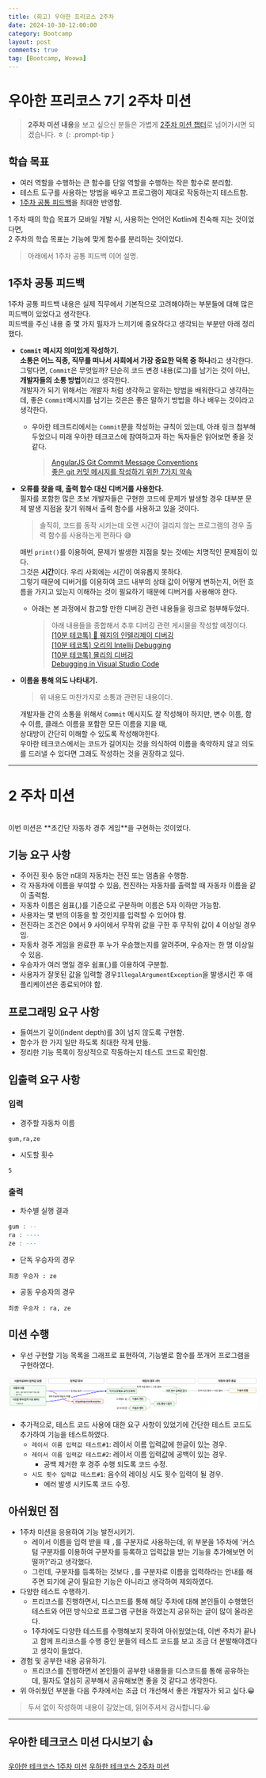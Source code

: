 ```yaml
---
title: (회고) 우아한 프리코스 2주차
date: 2024-10-30-12:00:00
category: Bootcamp
layout: post
comments: true
tag: [Bootcamp, Woowa]
---
```

# **우아한 프리코스 7기 2주차 미션**

> **2주차 미션 내용**을 보고 싶으신 분들은 가볍게 [2주차 미션 챕터](#2-주차-미션)로 넘어가시면 되겠습니다. ㅎ
{: .prompt-tip }

## **학습 목표**

- 여러 역할을 수행하는 큰 함수를 단일 역할을 수행하는 작은 함수로 분리함.
- 테스트 도구를 사용하는 방법을 배우고 프로그램이 제대로 작동하는지 테스트함.
- [1주차 공통 피드백](#1주차-공통-피드백)을 최대한 반영함.

1 주차 때의 학습 목표가 모바일 개발 시, 사용하는 언어인 Kotlin에 친숙해 지는 것이었다면,  
2 주차의 학습 목표는 기능에 맞게 함수를 분리하는 것이었다.

> 아래에서 1주차 공통 피드백 이어 설명.

## **1주차 공통 피드백**

1주차 공통 피드백 내용은 실제 직무에서 기본적으로 고려해야하는 부분들에 대해 많은 피드백이 있었다고 생각한다.<br>
피드백을 주신 내용 중 몇 가지 필자가 느끼기에 중요하다고 생각되는 부분만 아래 정리했다.

- **`Commit` 메시지 의미있게 작성하기.**  
  **소통은 어느 직종, 직무를 떠나서 사회에서 가장 중요한 덕목 중 하나**라고 생각한다.  
  그렇다면, `Commit`은 무엇일까? 단순히 코드 변경 내용(로그)를 남기는 것이 아닌, **개발자들의 소통 방법**이라고 생각한다.  
  개발자가 되기 위해서는 개발자 처럼 생각하고 말하는 방법을 배워한다고 생각하는데, 좋은 `Commit`메시지를 남기는 것은은 좋은 말하기 방법을 하나 배우는 것이라고 생각한다.  
  - 우아한 테크트리에서는 `Commit`문을 작성하는 규칙이 있는데, 아래 링크 첨부해 두었으니 미래 우아한 테크코스에 참여하고자 하는 독자들은 읽어보면 좋을 것 같다.
    > [AngularJS Git Commit Message Conventions](https://docs.google.com/document/d/1QrDFcIiPjSLDn3EL15IJygNPiHORgU1_OOAqWjiDU5Y/edit?pli=1&tab=t.0#heading=h.uyo6cb12dt6w)<br>
    > [좋은 git 커밋 메시지를 작성하기 위한 7가지 약속](https://meetup.nhncloud.com/posts/106)


- **오류를 찾을 때, 출력 함수 대신 디버거를 사용한다.**  
  필자를 포함한 많은 초보 개발자들은 구현한 코드에 문제가 발생할 경우 대부분 문제 발생 지점을 찾기 위해서 출력 함수를 사용하고 있을 것이다.
  > 솔직히, 코드를 동작 시키는데 오랜 시간이 걸리지 않는 프로그램의 경우 출력 함수를 사용하는게 편하다 😅  
  
  매번 `print()`를 이용하여, 문제가 발생한 지점을 찾는 것에는 치명적인 문제점이 있다.  
  그것은 **시간**이다. 우리 사회에는 시간이 여유롭지 못하다.  
  그렇기 때문에 디버거를 이용하여 코드 내부의 상태 값이 어떻게 변하는지, 어떤 흐름을 가지고 있는지 이해하는 것이 필요하기 때문에 디버거를 사용해야 한다.
  - 아래는 본 과정에서 참고할 만한 디버깅 관련 내용들을 링크로 첨부해두었다.
    > 아래 내용들을 종합해서 추후 디버깅 관련 게시물을 작성할 예정이다.  
    > [[10분 테코톡] 🍟 웨지의 인텔리제이 디버깅](https://youtu.be/gkutTlwi70s)  
    > [[10분 테코톡] 오리의 Intellij Debugging](https://youtu.be/JSVvhwwOvAY)  
    > [[10분 테코톡] 몰리의 디버깅](https://youtu.be/leIwlemLWNc)  
    > [Debugging in Visual Studio Code](https://code.visualstudio.com/docs/editor/debugging)  

- **이름을 통해 의도 나타내기.**  
  > 위 내용도 마찬가지로 소통과 관련된 내용이다.

  개발자들 간의 소통을 위해서 `Commit` 메시지도 잘 작성해야 하지만, 변수 이름, 함수 이름, 클래스 이름을 포함한 모든 이름을 지을 때,    
  상대방이 간단히 이해할 수 있도록 작성해야한다.  
  우아한 테크코스에서는 코드가 길어지는 것을 의식하여 이름을 축약하지 않고 의도를 드러낼 수 있다면 그래도 작성하는 것을 권장하고 있다.

- - -
# **2 주차 미션**
<br>
이번 미션은 **초간단 자동차 경주 게임**을 구현하는 것이었다.

## **기능 요구 사항**
- 주어진 횟수 동안 n대의 자동차는 전진 또는 멈춤을 수행함.
- 각 자동차에 이름을 부여할 수 있음, 전진하는 자동차를 출력할 때 자동차 이름을 같이 출력함.
- 자동차 이름은 쉼표(,)를 기준으로 구분하며 이름은 5자 이하만 가능함.
- 사용자는 몇 번의 이동을 할 것인지를 입력할 수 있어야 함.
- 전진하는 조건은 0에서 9 사이에서 무작위 값을 구한 후 무작위 값이 4 이상일 경우임.
- 자동차 경주 게임을 완료한 후 누가 우승했는지를 알려주며, 우승자는 한 명 이상일 수 있음.
- 우승자가 여러 명일 경우 쉼표(,)를 이용하여 구분함.
- 사용자가 잘못된 값을 입력할 경우`IllegalArgumentException`을 발생시킨 후 애플리케이션은 종료되어야 함.

## **프로그래밍 요구 사항**
- 들여쓰기 깊이(indent depth)를 3이 넘지 않도록 구현함.
- 함수가 한 가지 일만 하도록 최대한 작게 만듦.
- 정리한 기능 목록이 정상적으로 작동하는지 테스트 코드로 확인함.

## **입출력 요구 사항**
### **입력**
- 경주할 자동차 이름
```
gum,ra,ze
```

- 시도할 횟수
```
5
```
### **출력**
- 차수별 실행 결과
```ada
gum : --
ra : ----
ze : ---
```

- 단독 우승자의 경우
```
최종 우승자 : ze
```
- 공동 우승자의 경우
```
최종 우승자 : ra, ze
```

## **미션 수행**

- 우선 구현할 기능 목록을 그래프로 표현하여, 기능별로 함수를 쪼개어 프로그램을 구현하였다.

<img src="/assets/attachment/bootcamp/woowa_week_2_1.png" alt="Kotlin Project Structure">

- 추가적으로, 테스트 코드 사용에 대한 요구 사항이 있었기에 간단한 테스트 코드도 추가하여 기능을 테스트하였다.
  - `레이서 이름 입력값 테스트#1`: 레이서 이름 입력값에 한글이 있는 경우.
  - `레이서 이름 입력값 테스트#2`: 레이서 이름 입력값에 공백이 있는 경우.
    - 공백 제거한 후 경주 수행 되도록 코드 수정.
  - `시도 횟수 입력값 테스트#1`: 음수의 레이싱 시도 횟수 입력이 될 경우.
    - 에러 발생 시키도록 코드 수정.

## **아쉬웠던 점**
- 1주차 미션을 응용하여 기능 발전시키기.
  - 레이서 이름을 입력 받을 때 `,`를 구분자로 사용하는데, 위 부분을 1주차에 '커스텀 구분자를 이용하여 구분자를 등록하고 입력값을 받는 기능을 추가해보면 어떨까?'라고 생각했다.
  - 그런데, 구분자를 등록하는 것보다 `,`를 구분자로 이름을 입력하라는 안내를 해주면 되기에 굳이 필요한 기능은 아니라고 생각하여 제외하였다.
- 다양한 테스트 수행하기.
  - 프리코스를 진행하면서, 디스코드를 통해 해당 주차에 대해 본인들이 수행했던 테스트와 어떤 방식으로 프로그램 구현을 하였는지 공유하는 글이 많이 올라온다.
  - 1주차에도 다양한 테스트를 수행해보지 못하여 아쉬웠었는데, 이번 주차가 끝나고 함께 프리코스를 수행 중인 분들의 테스트 코드를 보고 조금 더 분발해야겠다고 생각이 들었다. 
- 경험 및 공부한 내용 공유하기.
  - 프리코스를 진행하면서 본인들이 공부한 내용들을 디스코드를 통해 공유하는데, 필자도 열심히 공부해서 공유해보면 좋을 것 같다고 생각한다. 
- 위 아쉬웠던 부분들 다음 주차에서는 조금 더 개선해서 좋은 개발자가 되고 싶다.😀

> 두서 없이 작성하여 내용이 길었는데, 읽어주셔서 감사합니다.😀

- - -

## **우아한 테크코스 미션 다시보기 👍**

[우아한 테크코스 1주차 미션](https://gumraze-git.github.io/posts/2024_woowa_week1/)
[우하한 테크코스 2주차 미션](https://gumraze-git.github.io/posts/2024_woowa_week2/)

